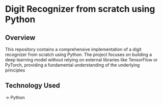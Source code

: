 
# Digit Recognizer from scratch using Python

## Overview

This repository contains a comprehensive implementation of a digit recognizer from scratch using Python. The project focuses on building a deep learning model without relying on external libraries like TensorFlow or PyTorch, providing a fundamental understanding of the underlying principles

## Technology Used

-> Python


